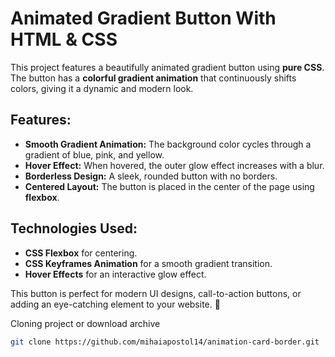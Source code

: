 # Animated Gradient Button With HTML & CSS

This project features a beautifully animated gradient button using **pure CSS**. The button has a **colorful gradient animation** that continuously shifts colors, giving it a dynamic and modern look.

## Features:
- **Smooth Gradient Animation:** The background color cycles through a gradient of blue, pink, and yellow.
- **Hover Effect:** When hovered, the outer glow effect increases with a blur.
- **Borderless Design:** A sleek, rounded button with no borders.
- **Centered Layout:** The button is placed in the center of the page using **flexbox**.

## Technologies Used:
- **CSS Flexbox** for centering.
- **CSS Keyframes Animation** for a smooth gradient transition.
- **Hover Effects** for an interactive glow effect.

This button is perfect for modern UI designs, call-to-action buttons, or adding an eye-catching element to your website. 🚀

Cloning project or download archive
```bash
git clone https://github.com/mihaiapostol14/animation-card-border.git
```
